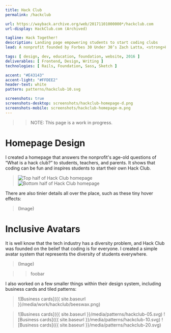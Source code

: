 ```yaml
---
title: Hack Club
permalink: /hackclub

url: https://wayback.archive.org/web/20171101000000*/hackclub.com
url-display: HackClub.com (Archived)

tagline: Hack Together!
description: Landing page empowering students to start coding clubs
lead: A nonprofit founded by Forbes 30 Under 30’s Zach Latta, <strong>Hack Club</strong> brings student-led coding clubs to high schools across the world. I worked with Hack Club to create a new homepage and design system that demonstrates how coding is for everyone.

tags: [ design, dev, education, foundation, website, 2016 ]
deliverables: [ Frontend, Design, Writing ]
technologies: [ Rails, Foundation, Sass, Sketch ]

accent: "#E43143"
accent-light: "#FFDEE2"
header-text: white
pattern: patterns/hackclub-10.svg

screenshots: true
screenshots-desktop: screenshots/hackclub-homepage-d.png
screenshots-mobile: screenshots/hackclub-homepage-m.png
---
```


> > NOTE: This page is a work in progress.

# Homepage Design

I created a homepage that answers the nonprofit's age-old questions of “What is a hack club?” to students, teachers, and parents. It shows that coding can be fun and inspires students to start their own Hack Club.

<blockquote class="accent-light-bg">
	<row>
		<column><img src="{{ site.baseurl }}/media/work/hackclub/homepage-top.png" alt="Top half of Hack Club homepage"></column>
		<column><img src="{{ site.baseurl }}/media/work/hackclub/homepage-bottom.png" alt="Bottom half of Hack Club homepage"></column>
	</row>
</blockquote>

There are also tinier details all over the place, such as these tiny hover effects:

> (Image)

# Inclusive Avatars

It is well know that the tech industry has a diversity problem, and Hack Club was founded on the belief that coding is for everyone. I created a simple avatar system that represents the diversity of students everywhere.

> (Image)

> > foobar

I also worked on a few smaller things within their design system, including business cards and tiled patterns:

> ![Business cards]({{ site.baseurl }}/media/work/hackclub/beeswax.png)

> ![Business cards]({{ site.baseurl }}/media/patterns/hackclub-05.svg) ![Business cards]({{ site.baseurl }}/media/patterns/hackclub-10.svg) ![Business cards]({{ site.baseurl }}/media/patterns/hackclub-20.svg)
